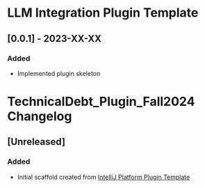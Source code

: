 <!-- Keep a Changelog guide -> https://keepachangelog.com -->

# LLM Integration Plugin Template

## [0.0.1] - 2023-XX-XX

### Added
- Implemented plugin skeleton
# TechnicalDebt_Plugin_Fall2024 Changelog

## [Unreleased]
### Added
- Initial scaffold created from [IntelliJ Platform Plugin Template](https://github.com/JetBrains/intellij-platform-plugin-template)
